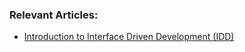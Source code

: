 ### Relevant Articles:
- [Introduction to Interface Driven Development (IDD)](https://www.baeldung.com/java-idd)
